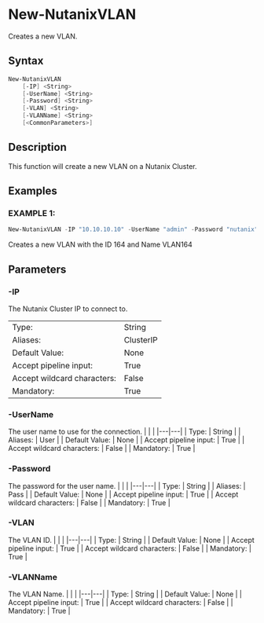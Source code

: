 # New-NutanixVLAN

Creates a new VLAN.

## Syntax

```PowerShell
New-NutanixVLAN
    [-IP] <String>
    [-UserName] <String>
    [-Password] <String>
    [-VLAN] <String>
    [-VLANName] <String>
    [<CommonParameters>]
```

## Description

This function will create a new VLAN on a Nutanix Cluster.

## Examples

### EXAMPLE 1:

```PowerShell
New-NutanixVLAN -IP "10.10.10.10" -UserName "admin" -Password "nutanix" -VLAN "164" -VLANName "VLAN164"
```

Creates a new VLAN with the ID 164 and Name VLAN164

## Parameters

### -IP

The Nutanix Cluster IP to connect to.

|  | |
|---|---|
| Type:    | String |
| Aliases: | ClusterIP |
| Default Value: | None |
| Accept pipeline input: | True |
| Accept wildcard characters: | False |
| Mandatory: | True |

### -UserName

The user name to use for the connection.
|  | |
|---|---|
| Type:    | String |
| Aliases: | User |
| Default Value: | None |
| Accept pipeline input: | True |
| Accept wildcard characters: | False |
| Mandatory: | True |

### -Password

The password for the user name.
|  | |
|---|---|
| Type:    | String |
| Aliases: | Pass |
| Default Value: | None |
| Accept pipeline input: | True |
| Accept wildcard characters: | False |
| Mandatory: | True |

### -VLAN

The VLAN ID.
|  | |
|---|---|
| Type:    | String |
| Default Value: | None |
| Accept pipeline input: | True |
| Accept wildcard characters: | False |
| Mandatory: | True |

### -VLANName

The VLAN Name.
|  | |
|---|---|
| Type:    | String |
| Default Value: | None |
| Accept pipeline input: | True |
| Accept wildcard characters: | False |
| Mandatory: | True |
